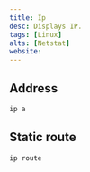 ```yaml
---
title: Ip
desc: Displays IP.
tags: [Linux]
alts: [Netstat]
website:
---
```


## Address

```sh
ip a
```

## Static route

```sh
ip route
```